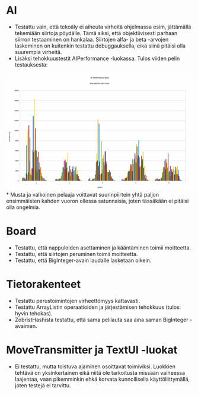 AI
===
* Testattu vain, että tekoäly ei aiheuta virheitä ohjelmassa esim, jättämällä tekemiään siirtoja pöydälle. Tämä siksi, että objektiivisesti parhaan siirron testaaminen on hankalaa. Siirtojen alfa- ja beta -arvojen laskeminen on kuitenkin testattu debuggauksella, eikä siinä pitäisi olla suurempia virheitä.
* Lisäksi tehokkuustestit AIPerformance -luokassa. Tulos viiden pelin testauksesta:
 <img src="performancetests.gif"> 
* Musta ja valkoinen pelaaja voittavat suurinpiirtein yhtä paljon ensimmäisten kahden vuoron ollessa satunnaisia, joten tässäkään ei pitäisi olla ongelmia.


Board
=====
* Testattu, että nappuloiden asettaminen ja kääntäminen toimii moitteetta.
* Testattu, että siirtojen peruminen toimii moitteetta.
* Testattu, että BigInteger-avain laudalle lasketaan oikein.

Tietorakenteet
==============
* Testattu perustoimintojen virheettömyys kattavasti.
* Testattu ArrayListin operaatioiden ja järjestämisen tehokkuus (tulos: hyvin tehokas).
* ZobristHashista testattu, että sama pelilauta saa aina saman BigInteger -avaimen.

MoveTransmitter ja TextUI -luokat
=================================
* Ei testattu, mutta toistuva ajaminen osoittavat toimiviksi. Luokkien tehtävä on yksinkertainen eikä niitä ole tarkoitusta missään vaiheessa laajentaa, vaan pikemminkin ehkä korvata kunnollisella käyttöliittymällä, joten testejä ei tarvittu.
